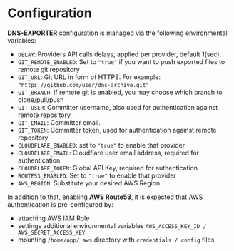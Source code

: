 # Configuration

**DNS-EXPORTER** configuration is managed via the following environmental variables:
- `DELAY`: Providers API calls delays, applied per provider, default 1(sec).
- `GIT_REMOTE_ENABLED`: Set to `"true"` if you want to push exported files to remote git repository
- `GIT_URL`: Git URL in form of HTTPS. For example: `"https://github.com/user/dns-archive.git"`
- `GIT_BRANCH`: If remote git is enabled, you may choose which branch to clone/pull/push
- `GIT_USER`: Committer username, also used for authentication against remote repository 
- `GIT_EMAIL`: Committer email.
- `GIT_TOKEN`: Committer token, used for authentication against remote repository
- `CLOUDFLARE_ENABLED`: set to `"true"` to enable that provider
- `CLOUDFLARE_EMAIL`: Cloudflare user email address, required for authentication
- `CLOUDFLARE_TOKEN`: Global API Key, required for authentication
- `ROUTE53_ENABLED`: Set to `"true"` to enable that provider
- `AWS_REGION`: Substitute your desired AWS Region

In addition to that, enabling **AWS Route53**, it is expected that AWS authentication is pre-configured by:

- attaching AWS IAM Role
- settings additional environmental variables `AWS_ACCESS_KEY_ID / AWS_SECRET_ACCESS_KEY`
- mounting `/home/app/.aws` directory with `credentials / config` files
